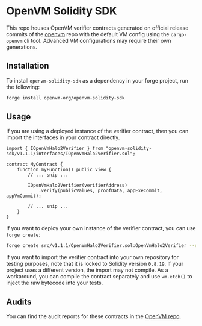 # OpenVM Solidity SDK

This repo houses OpenVM verifier contracts generated on official release commits of the [openvm](https://github.com/openvm-org/openvm) repo with the default VM config using the `cargo-openvm` cli tool. Advanced VM configurations may require their own generations.

## Installation

To install `openvm-solidity-sdk` as a dependency in your forge project, run the following:

```bash
forge install openvm-org/openvm-solidity-sdk
```

## Usage

If you are using a deployed instance of the verifier contract, then you can import the interfaces in your contract directly.

```solidity
import { IOpenVmHalo2Verifier } from "openvm-solidity-sdk/v1.1.1/interfaces/IOpenVmHalo2Verifier.sol";

contract MyContract {
    function myFunction() public view {
        // ... snip ...

        IOpenVmHalo2Verifier(verifierAddress)
            .verify(publicValues, proofData, appExeCommit, appVmCommit);

        // ... snip ...
    }
}
```

If you want to deploy your own instance of the verifier contract, you can use `forge create`:

```bash
forge create src/v1.1.1/OpenVmHalo2Verifier.sol:OpenVmHalo2Verifier --rpc-url $RPC --private-key $PRIVATE_KEY --broadcast
```

If you want to import the verifier contract into your own repository for testing purposes, note that it is locked to Solidity version `0.8.19`. If your project uses a different version, the import may not compile. As a workaround, you can compile the contract separately and use `vm.etch()` to inject the raw bytecode into your tests.

## Audits

You can find the audit reports for these contracts in the [OpenVM repo](https://github.com/openvm-org/openvm/tree/main/audits).
